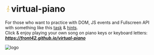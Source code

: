 # <img src="./assets/favicon.png" alt="Music Clef" height="20"/>virtual-piano

For those who want to practice with DOM, JS events and Fullscreen API with something like this [task](https://github.com/irinainina/rss-tasks/blob/master/stage0/js-projects.1/virtual-piano.md) & [hints](https://github.com/irinainina/rss-tasks/blob/master/stage0/js-projects.1/virtual-piano-hints.md).  
Click & enjoy playing your own song on piano keys or keyboard letters:  
***https://front42.github.io/virtual-piano***  

<img src="https://rolling-scopes-school.github.io/front42-JSFE2021Q1/presentation/z/front42.jpg" alt="logo" height="20"/>  